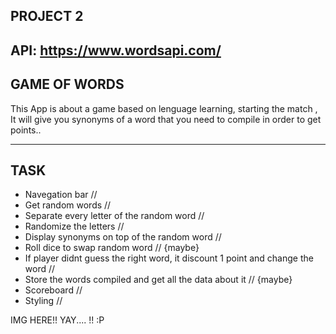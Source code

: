 PROJECT 2
------------------------------------------
API: https://www.wordsapi.com/
------------------------------------------
GAME OF WORDS
------------------------------------------

 This App is about a game based on lenguage learning, starting the match , It will give you synonyms of a word that you need to compile in order to get points..
 
------------------------------------------
TASK
------------------------------------------
* Navegation bar // 
* Get random words //
* Separate every letter of the random word //
* Randomize the letters //
* Display synonyms on top of the random word //
* Roll dice to swap random word // {maybe}
* If player didnt guess the right word, it discount 1 point and change the word // 
* Store the words compiled and get all the data about it // {maybe}
* Scoreboard //
* Styling //

IMG HERE!! YAY.... !! :P
